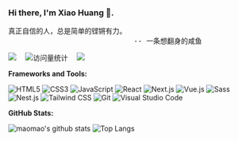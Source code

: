 ### Hi there, I'm Xiao Huang 👋.

<pre>
真正自信的人，总是简单的铿锵有力。
                              -- 一条想翻身的咸鱼
</pre>

<!-- profile logo 个人资料徽标 -->
<div>
  <a href="https://zhongbohuang.github.io/hzb-blog-vitepress/"><img src="https://img.shields.io/badge/Website-博客-blue" /></a>&emsp;
  <!-- visitor statistics logo 访问量统计徽标 -->
  <img src="https://komarev.com/ghpvc/?username=ZhongboHuang&label=Views&color=0e75b6&style=flat" alt="访问量统计" />&emsp;
  <img src="https://badges.pufler.dev/visits/ZhongboHuang/ZhongboHuang?color=black&logo=github">
</div>

**Frameworks and Tools:**

![HTML5](https://img.shields.io/badge/HTML5-E34F26?logo=html5&logoColor=white)
![CSS3](https://img.shields.io/badge/CSS3-1572B6?logo=css3)
![JavaScript](https://img.shields.io/badge/JavaScript-oringe?logo=javascript)
![React](https://img.shields.io/badge/React-61DAFB?logo=React&logoColor=333)
![Next.js](https://img.shields.io/badge/Next.js-000000?logo=Next.js&logoColor=fff)
![Vue.js](https://img.shields.io/badge/Vue.js-4FC08D?logo=Vue.js&logoColor=fff)
![Sass](https://img.shields.io/badge/Sass-CC6699?logo=Sass&logoColor=fff)
![Nest.js](https://img.shields.io/badge/Nestjs-E0234E?logo=nestjs)
![Tailwind CSS](https://img.shields.io/badge/Tailwind%20CSS-06B6D4?logo=TailwindCSS&logoColor=fff)
![Git](https://img.shields.io/badge/Git-F05032?logo=Git&logoColor=fff)
![Visual Studio Code](https://img.shields.io/badge/VS%20CODE-007ACC?logo=VisualStudioCode&logoColor=fff)

**GitHub Stats:**

![maomao's github stats](https://github-readme-stats.vercel.app/api?username=ZhongboHuang&show_icons=true&hide_title=true&count_private=true)
![Top Langs](https://github-readme-stats.vercel.app/api/top-langs/?username=ZhongboHuang&layout=compact)

